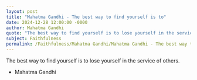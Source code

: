```yaml
---
layout: post
title: "Mahatma Gandhi - The best way to find yourself is to"
date: 2024-12-28 12:00:00 -0000
author: Mahatma Gandhi
quote: "The best way to find yourself is to lose yourself in the service of others."
subject: Faithfulness
permalink: /Faithfulness/Mahatma Gandhi/Mahatma Gandhi - The best way to find yourself is to
---
```


The best way to find yourself is to lose yourself in the service of others.

- Mahatma Gandhi
